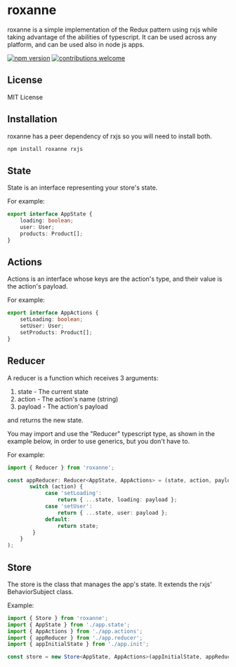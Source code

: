 # roxanne

roxanne is a simple implementation of the Redux pattern using rxjs while taking advantage of the abilities of typescript. It can be used across any platform, and can be used also in node js apps.

[![npm version](https://badge.fury.io/js/roxanne.svg)](https://badge.fury.io/js/roxanne)
[![contributions welcome](https://img.shields.io/badge/contributions-welcome-brightgreen.svg?style=flat)](https://github.com/ophirbushi/roxanne/issues)

## License

MIT License

## Installation

roxanne has a peer dependency of rxjs so you will need to install both.

```sh
npm install roxanne rxjs
```

## State 

State is an interface representing your store's state.

For example: 

```ts
export interface AppState {
    loading: boolean;
    user: User;
    products: Product[];
}
```

## Actions

Actions is an interface whose keys are the action's type, and their value is the action's payload.

For example:

```ts
export interface AppActions {
    setLoading: boolean;
    setUser: User;
    setProducts: Product[];
}
```

## Reducer

A reducer is a function which receives 3 arguments:

1. state - The current state
2. action - The action's name (string)  
3. payload - The action's payload
 
and returns the new state.

You may import and use the "Reducer" typescript type, as shown in the example below, in order to use generics, but you don't have to.

For example:

```ts
import { Reducer } from 'roxanne';

const appReducer: Reducer<AppState, AppActions> = (state, action, payload) => {
       switch (action) {
            case 'setLoading':
                return { ...state, loading: payload };
            case 'setUser':
                return { ...state, user: payload };
            default:    
                return state;
        }
    }
);
```

## Store

The store is the class that manages the app's state. It extends the rxjs' BehaviorSubject class.

Example:

```ts
import { Store } from 'roxanne';
import { AppState } from './app.state';
import { AppActions } from './app.actions';
import { appReducer } from './app.reducer';
import { appInitialState } from './app.init';

const store = new Store<AppState, AppActions>(appInitialState, appReducer);
```
